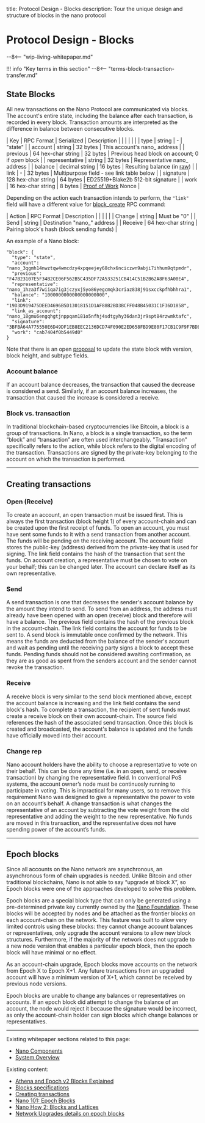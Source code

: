 title: Protocol Design - Blocks
description: Tour the unique design and structure of blocks in the nano protocol

# Protocol Design - Blocks

--8<-- "wip-living-whitepaper.md"

!!! info "Key terms in this section"
	--8<-- "terms-block-transaction-transfer.md"

## State Blocks

All new transactions on the Nano Protocol are communicated via blocks. The account's entire state, including the balance after each transaction, is recorded in every block. Transaction amounts are interpreted as the difference in balance between consecutive blocks.

| Key            | RPC Format          | Serialized | Description |
|                |                     |            |             |
| type           | string              | -          | "state" |
| account        | string              | 32 bytes   | This account's nano_ address |
| previous       | 64 hex-char string  | 32 bytes   | Previous head block on account; 0 if *open* block |
| representative | string              | 32 bytes   | Representative nano_ address |
| balance        | decimal string      | 16 bytes   | Resulting balance (in [raw](#units)) |
| link           | -                   | 32 bytes   | Multipurpose field - see link table below |
| signature      | 128 hex-char string | 64 bytes   | ED25519+Blake2b 512-bit signature |
| work           | 16 hex-char string  | 8 bytes    | [Proof of Work](../glossary.md#proof-of-work-pow) Nonce |

Depending on the action each transaction intends to perform, the `"link"` field will have a different value for [block_create](../../commands/rpc-protocol#block_create) RPC command:

| Action  | RPC Format         | Description                                |
|         |                    |                                            |
| Change  | string             | Must be "0"                                |
| Send    | string             | Destination "nano_" address                |
| Receive | 64 hex-char string | Pairing block's hash (block sending funds) |


An example of a Nano block:
```
"block": {
  "type": "state",
  "account": "nano_3qgmh14nwztqw4wmcdzy4xpqeejey68chx6nciczwn9abji7ihhum9qtpmdr",
  "previous": "F47B23107E5F34B2CE06F562B5C435DF72A533251CB414C51B2B62A8F63A00E4",
  "representative": "nano_1hza3f7wiiqa7ig3jczyxj5yo86yegcmqk3criaz838j91sxcckpfhbhhra1",
  "balance": "1000000000000000000000",
  "link": "19D3D919475DEED4696B5D13018151D1AF88B2BD3BCFF048B45031C1F36D1858",
  "link_as_account": "nano_18gmu6engqhgtjnppqam181o5nfhj4sdtgyhy36dan3jr9spt84rzwmktafc",
  "signature": "3BFBA64A775550E6D49DF1EB8EEC2136DCD74F090E2ED658FBD9E80F17CB1C9F9F7BDE2B93D95558EC2F277FFF15FD11E6E2162A1714731B743D1E941FA4560A",
  "work": "cab7404f0b5449d0"
}
```
Note that there is an open [proposal](https://github.com/nanocurrency/nano-node/issues/2864) to update the state block with version, block height, and subtype fields.

### Account balance

If an account balance decreases, the transaction that caused the decrease is considered a send. Similarly, if an account balance increases, the transaction that caused the increase is considered a receive.

### Block vs. transaction

In traditional blockchain-based cryptocurrencies like Bitcoin, a block is a group of transactions. In Nano, a block is a single transaction, so the term “block” and “transaction” are often used interchangeably. "Transaction" specifically refers to the action, while block refers to the digital encoding of the transaction. Transactions are signed by the private-key belonging to the account on which the transaction is performed. 

---

## Creating transactions

### Open (Receive)

To create an account, an open transaction must be issued first. This is always the first transaction (block height 1) of every account-chain and can be created upon the first receipt of funds. To open an account, you must have sent some funds to it with a send transaction from another account. The funds will be pending on the receiving account. The account field stores the public-key (address) derived from the private-key that is used for signing. The link field contains the hash of the transaction that sent the funds. On account creation, a representative must be chosen to vote on your behalf; this can be changed later. The account can declare itself as its own representative. 


### Send

A send transaction is one that decreases the sender's account balance by the amount they intend to send. To send from an address, the address must already have been opened with an open (receive) block and therefore will have a balance. The previous field contains the hash of the previous block in the account-chain. The link field contains the account for funds to be sent to. A send block is immutable once confirmed by the network. This means the funds are deducted from the balance of the sender's account and wait as pending until the receiving party signs a block to accept these funds. Pending funds should not be considered awaiting confirmation, as they are as good as spent from the senders account and the sender cannot revoke the transaction.

### Receive

A receive block is very similar to the send block mentioned above, except the account balance is increasing and the link field contains the send block's hash. To complete a transaction, the recipient of sent funds must create a receive block on their own account-chain. The source field references the hash of the associated send transaction. Once this block is created and broadcasted, the account's balance is updated and the funds have officially moved into their account.

### Change rep

Nano account holders have the ability to choose a representative to vote on their behalf. This can be done any time (i.e. in an open, send, or receive transaction) by changing the representative field. In conventional PoS systems, the account owner’s node must be  continuosly running to participate in voting. This is impractical for many users, so to remove this requirement Nano was designed to give a representative the power to vote on an account’s behalf. A change transaction is what changes the representative of an account by subtracting the vote weight from the old representative and adding the weight to the new representative. No funds are moved in this transaction, and the representative does not have spending power of the account’s funds.

---

## Epoch blocks

Since all accounts on the Nano network are asynchronous, an asynchronous form of chain upgrades is needed. Unlike Bitcoin and other traditional blockchains, Nano is not able to say “upgrade at block X”, so Epoch blocks were one of the approaches developed to solve this problem. 

Epoch blocks are a special block type that can only be generated using a pre-determined private key currently owned by the [Nano Foundation](https://nano.org/foundation). These blocks will be accepted by nodes and be attached as the frontier blocks on each account-chain on the network. This feature was built to allow very limited controls using these blocks: they cannot change account balances or representatives, only upgrade the account versions to allow new block structures. Furthermore, if the majority of the network does not upgrade to a new node version that enables a particular epoch block, then the epoch block will have minimal or no effect. 

As an account-chain upgrade, Epoch blocks move accounts on the network from Epoch X to Epoch X+1. Any future transactions from an upgraded account will have a minimum version of X+1, which cannot be received by previous node versions.

Epoch blocks are unable to change any balances or representatives on accounts. If an epoch block did attempt to change the balance of an account, the node would reject it because the signature would be incorrect, as only the account-chain holder can sign blocks which change balances or representatives.

---

Existing whitepaper sections related to this page:

* [Nano Components](../../whitepaper/english/#raiblocks-components)
* [System Overview](../../whitepaper/english/#system-overview)

Existing content:

* [Athena and Epoch v2 Blocks Explained](https://medium.com/nanocurrency/athena-and-epoch-v2-blocks-explained-de0a3dd37c39)
* [Blocks specifications](../../integration-guides/the-basics/#blocks-specifications)
* [Creating transactions](../../integration-guides/key-management/#creating-transactions)
* [Nano 101: Epoch Blocks](https://medium.com/nanocurrency/an-epoch-blocks-explainer-aa22905b28db)
* [Nano How 2: Blocks and Lattices](https://medium.com/nano-education/nano-how-2-blocks-and-lattices-c0ccd417bd5a)
* [Network Upgrades details on epoch blocks](../releases/network-upgrades.md#epoch-blocks)
